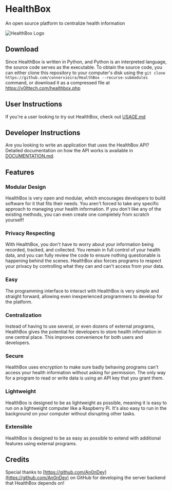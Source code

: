 # HealthBox

An open source platform to centralize health information

![HealthBox Logo](https://v0lttech.com/assets/img/healthboxlogo.png)


## Download

Since HealthBox is written in Python, and Python is an interpreted language, the source code serves as the executable. To obtain the source code, you can either clone this repository to your computer's disk using the `git clone https://github.com/connervieira/HealthBox --recurse-submodules` command, or download it as a compressed file at <https://v0lttech.com/healthbox.php>


## User Instructions

If you're a user looking to try out HealthBox, check out [USAGE.md](USAGE.md)


## Developer Instructions

Are you looking to write an application that uses the HealthBox API? Detailed documentation on how the API works is available in [DOCUMENTATION.md](DOCUMENTATION.md).


## Features

### Modular Design

HealthBox is very open and modular, which encourages developers to build software for it that fits their needs. You aren't forced to take any specific approach to managing your health information. If you don't like any of the existing methods, you can even create one completely from scratch yourself!

### Privacy Respecting

With HealthBox, you don't have to worry about your information being recorded, tracked, and collected. You remain in full control of your health data, and you can fully review the code to ensure nothing questionable is happening behind the scenes. HealthBox also forces programs to respect your privacy by controlling what they can and can't access from your data.

### Easy

The programming interface to interact with HealthBox is very simple and straight forward, allowing even inexperienced programmers to develop for the platform.

### Centralization

Instead of having to use several, or even dozens of external programs, HealthBox gives the potential for developers to store health information in one central place. This improves convenience for both users and developers.

### Secure

HealthBox uses encryption to make sure badly behaving programs can't access your health information without asking for permission. The only way for a program to read or write data is using an API key that you grant them.

### Lightweight

HealthBox is designed to be as lightweight as possible, meaning it is easy to run on a lightweight computer like a Raspberry Pi. It's also easy to run in the background on your computer without disrupting other tasks.

### Extensible

HealthBox is designed to be as easy as possible to extend with additional features using external programs.


## Credits

Special thanks to [https://github.com/An0nDev](https://github.com/An0nDev) on GitHub for developing the server backend that HealthBox depends on!
